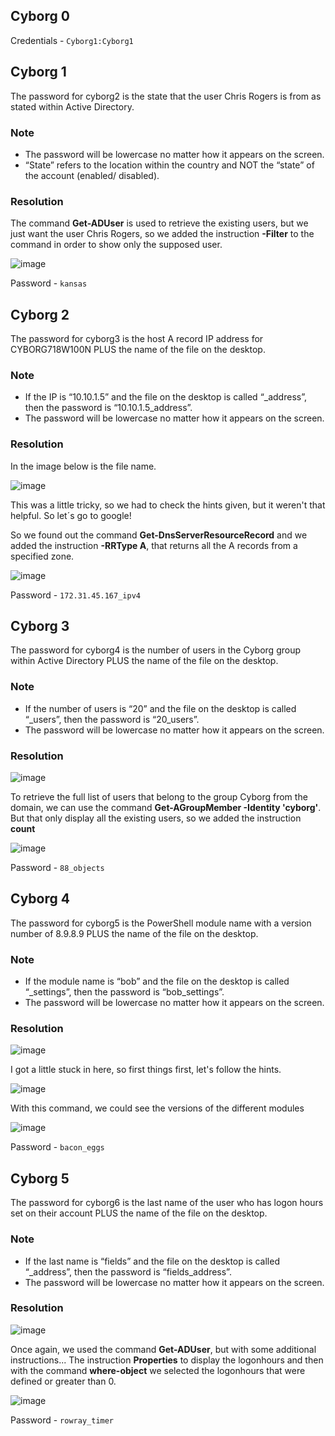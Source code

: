 
## Cyborg 0

Credentials - ```Cyborg1:Cyborg1```

## Cyborg 1

The password for cyborg2 is the state that the user Chris Rogers is from as stated within Active Directory. <br>

### Note

- The password will be lowercase no matter how it appears on the screen. <br>
-  “State” refers to the location within the country and NOT the “state” of the account (enabled/ disabled). <br>

### Resolution

The command **Get-ADUser** is used to retrieve the existing users, but we just want the user Chris Rogers, so we added the instruction **-Filter** to the command in order to show only the supposed user. <br>

![image](https://user-images.githubusercontent.com/25660910/118517350-08910600-b72f-11eb-82fa-26577c2beb90.png)

Password - ```kansas```

## Cyborg 2

The password for cyborg3 is the host A record IP address for CYBORG718W100N PLUS the name of the file on the desktop.

### Note
- If the IP is “10.10.1.5” and the file on the desktop is called “_address”, then the password is “10.10.1.5_address”. <br>
- The password will be lowercase no matter how it appears on the screen.

### Resolution

In the image below is the file name.

![image](https://user-images.githubusercontent.com/25660910/118517809-73dad800-b72f-11eb-9a53-2f2eef342903.png)

This was a little tricky, so we had to check the hints given, but it weren't that helpful. So let´s go to google! <br>

So we found out the command **Get-DnsServerResourceRecord** and we added the instruction **-RRType A**, that returns all the A records from a specified zone. <br>

![image](https://user-images.githubusercontent.com/25660910/118615918-2145fe00-b7b9-11eb-8357-9a2d9d1cd82a.png)

Password - ```172.31.45.167_ipv4```


## Cyborg 3

The password for cyborg4 is the number of users in the Cyborg group within Active Directory PLUS the name of the file on the desktop. <br>

### Note

- If the number of users is “20” and the file on the desktop is called “_users”, then the password is “20_users”. <br>
- The password will be lowercase no matter how it appears on the screen. <br>

### Resolution

![image](https://user-images.githubusercontent.com/25660910/118618718-cfeb3e00-b7bb-11eb-9657-a8eb1c595975.png)

To retrieve the full list of users that belong to the group Cyborg from the domain, we can use the command **Get-AGroupMember -Identity 'cyborg'**. But that only display all the existing users, so we added the instruction **count** <br>

![image](https://user-images.githubusercontent.com/25660910/118617490-98c85d00-b7ba-11eb-9503-5ebb27a6529f.png)

Password - ```88_objects```


## Cyborg 4

The password for cyborg5 is the PowerShell module name with a version number of 8.9.8.9 PLUS the name of the file on the desktop.

### Note

- If the module name is “bob” and the file on the desktop is called “_settings”, then the password is “bob_settings”.
- The password will be lowercase no matter how it appears on the screen.

### Resolution

![image](https://user-images.githubusercontent.com/25660910/118618809-e5f8fe80-b7bb-11eb-9538-3fb9a1f6e875.png)

I got a little stuck in here, so first things first, let's follow the hints.

![image](https://user-images.githubusercontent.com/25660910/118618944-0aed7180-b7bc-11eb-8322-b3fbece093ab.png)

With this command, we could see the versions of the different modules

![image](https://user-images.githubusercontent.com/25660910/118619147-396b4c80-b7bc-11eb-9738-6a2074150fb2.png)

Password - ```bacon_eggs```

## Cyborg 5

The password for cyborg6 is the last name of the user who has logon hours set on their account PLUS the name of the file on the desktop.

### Note
-  If the last name is “fields” and the file on the desktop is called “_address”, then the password is “fields_address”. <br>
-  The password will be lowercase no matter how it appears on the screen. <br>

### Resolution

![image](https://user-images.githubusercontent.com/25660910/118622405-332a9f80-b7bf-11eb-89af-763239416a49.png)

Once again, we used the command **Get-ADUser**, but with some additional instructions... The instruction **Properties** to display the logonhours and then with the command **where-object** we selected the logonhours that were defined or greater than 0.

![image](https://user-images.githubusercontent.com/25660910/118627439-a0403400-b7c3-11eb-9feb-35a5d0c2ff26.png)

Password - ```rowray_timer```






